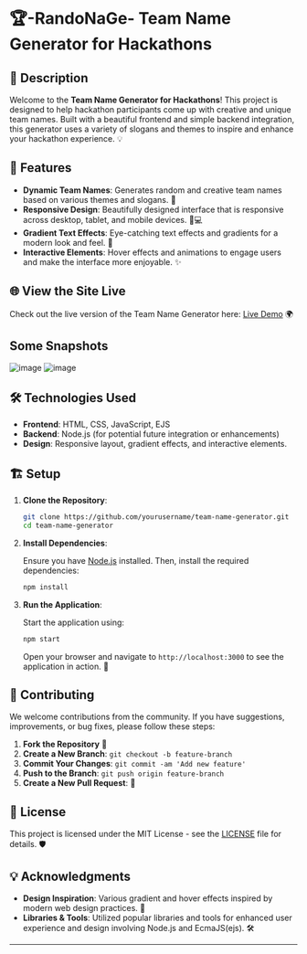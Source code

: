 
# 🏆-RandoNaGe- Team Name Generator for Hackathons

## 🚀 Description

Welcome to the **Team Name Generator for Hackathons**! This project is designed to help hackathon participants come up with creative and unique team names. Built with a beautiful frontend and simple backend integration, this generator uses a variety of slogans and themes to inspire and enhance your hackathon experience. 💡

## 🌟 Features

- **Dynamic Team Names**: Generates random and creative team names based on various themes and slogans. 🔄
- **Responsive Design**: Beautifully designed interface that is responsive across desktop, tablet, and mobile devices. 📱💻
- **Gradient Text Effects**: Eye-catching text effects and gradients for a modern look and feel. 🎨
- **Interactive Elements**: Hover effects and animations to engage users and make the interface more enjoyable. ✨

## 🌐 View the Site Live

Check out the live version of the Team Name Generator here: [Live Demo](https://your-live-site-url.com) 🌍

## Some Snapshots
![image](https://github.com/user-attachments/assets/d71ec88d-9879-4ead-8c50-f58e5cd2afd6)
![image](https://github.com/user-attachments/assets/5b754044-288b-4c1b-a9d6-1d61fe4c0d95)


## 🛠️ Technologies Used

- **Frontend**: HTML, CSS, JavaScript, EJS
- **Backend**: Node.js (for potential future integration or enhancements)
- **Design**: Responsive layout, gradient effects, and interactive elements.

## 🏗️ Setup

1. **Clone the Repository**:

    ```bash
    git clone https://github.com/yourusername/team-name-generator.git
    cd team-name-generator
    ```

2. **Install Dependencies**:

    Ensure you have [Node.js](https://nodejs.org/) installed. Then, install the required dependencies:

    ```bash
    npm install
    ```

3. **Run the Application**:

    Start the application using:

    ```bash
    npm start
    ```

    Open your browser and navigate to `http://localhost:3000` to see the application in action. 🌟

## 🤝 Contributing

We welcome contributions from the community. If you have suggestions, improvements, or bug fixes, please follow these steps:

1. **Fork the Repository** 🍴
2. **Create a New Branch**: `git checkout -b feature-branch`
3. **Commit Your Changes**: `git commit -am 'Add new feature'`
4. **Push to the Branch**: `git push origin feature-branch`
5. **Create a New Pull Request**: 📝

## 📜 License

This project is licensed under the MIT License - see the [LICENSE](LICENSE) file for details. 🛡️

## 💡 Acknowledgments

- **Design Inspiration**: Various gradient and hover effects inspired by modern web design practices. 🎨
- **Libraries & Tools**: Utilized popular libraries and tools for enhanced user experience and design involving Node.js and EcmaJS(ejs). 🛠️

---
